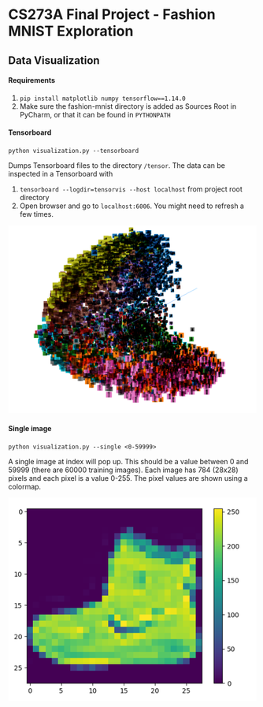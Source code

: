# CS273A Final Project - Fashion MNIST Exploration

## Data Visualization

#### Requirements

1. `pip install matplotlib numpy tensorflow==1.14.0`
2. Make sure the fashion-mnist directory is added as Sources Root in PyCharm, or that it can be found in `PYTHONPATH`

#### Tensorboard

`python visualization.py --tensorboard`

Dumps Tensorboard files to the directory `/tensor`. The data can be inspected in a Tensorboard with

1. `tensorboard --logdir=tensorvis --host localhost` from project root directory
2. Open browser and go to `localhost:6006`. You might need to refresh a few times.

![Tensorboard Visualization](tb.png)

#### Single image

`python visualization.py --single <0-59999>`

A single image at index <single> will pop up. This should be a value between 0 and 59999 (there are 60000 training images). Each image has 784 (28x28) pixels and each pixel is a value 0-255. The pixel values are shown using a colormap.


![Single Image Visualization](im0.png)
